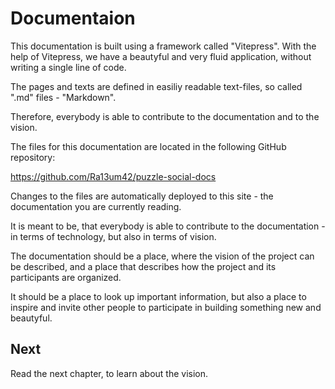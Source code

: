 # Documentaion

This documentation is built using a framework called "Vitepress". With the help of Vitepress, we have a beautyful and very fluid application, without writing a single line of code.

The pages and texts are defined in easiliy readable text-files, so called ".md" files - "Markdown".

Therefore, everybody is able to contribute to the documentation and to the vision.

The files for this documentation are located in the following GitHub repository:

https://github.com/Ra13um42/puzzle-social-docs

Changes to the files are automatically deployed to this site - the documentation you are currently reading.

It is meant to be, that everybody is able to contribute to the documentation - in terms of technology, but also in terms of vision.

The documentation should be a place, where the vision of the project can be described, and a place that describes how the project and its participants are organized.

It should be a place to look up important information, but also a place to inspire and invite other people to participate in building something new and beautyful.

## Next

Read the next chapter, to learn about the vision.
